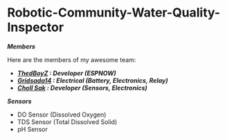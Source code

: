 # Robotic-Community-Water-Quality-Inspector

***Members***

Here are the members of my awesome team:

- ***<a href="https://github.com/ThedBoyZ">ThedBoyZ</a> : Developer (ESPNOW)*** 
- ***<a href="https://github.com/gridsada14">Gridsada14</a> : Electrical (Battery, Electronics, Relay)***
- ***<a href="https://github.com/chollsak">Choll Sak</a> : Developer (Sensors, Electronics)***

***Sensors***
- DO Sensor (Dissolved Oxygen)
- TDS Sensor (Total Dissolved Solid)
- pH Sensor 

